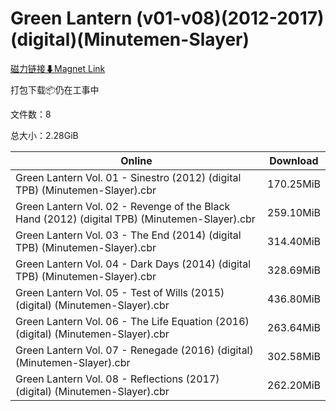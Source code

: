# Green Lantern (v01-v08)(2012-2017)(digital)(Minutemen-Slayer)

[磁力链接⬇Magnet Link](magnet:?xt=urn:btih:39cf3e5fd2b6026aba9492d2d39ef2a1e42ae40e&dn=Green%20Lantern%20%28v01-v08%29%282012-2017%29%28digital%29%28Minutemen-Slayer%29)

打包下载📦仍在工事中

文件数：8

总大小：2.28GiB

Online | Download
--- | ---
Green Lantern Vol. 01 - Sinestro (2012) (digital TPB) (Minutemen-Slayer).cbr | 170.25MiB
Green Lantern Vol. 02 - Revenge of the Black Hand (2012) (digital TPB) (Minutemen-Slayer).cbr | 259.10MiB
Green Lantern Vol. 03 - The End (2014) (digital TPB) (Minutemen-Slayer).cbr | 314.40MiB
Green Lantern Vol. 04 - Dark Days (2014) (digital TPB) (Minutemen-Slayer).cbr | 328.69MiB
Green Lantern Vol. 05 - Test of Wills (2015) (digital) (Minutemen-Slayer).cbr | 436.80MiB
Green Lantern Vol. 06 - The Life Equation (2016) (digital) (Minutemen-Slayer).cbr | 263.64MiB
Green Lantern Vol. 07 - Renegade (2016) (digital) (Minutemen-Slayer).cbr | 302.58MiB
Green Lantern Vol. 08 - Reflections (2017) (digital) (Minutemen-Slayer).cbr | 262.20MiB